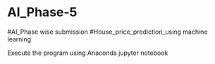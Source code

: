# AI_Phase-5
#AI_Phase wise submission 
#House_price_prediction_using machine learning

Execute the program using Anaconda jupyter notebook
